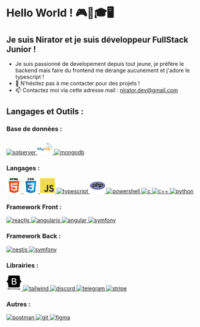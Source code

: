 # Hello World ! 🎮🎩🎓🖥
## Je suis Nirator et je suis développeur FullStack Junior !

- Je suis passionné de developement depuis tout jeune, je préfère le backend mais faire du frontend me dérange aucunement et j'adore le typescript !
- 💬 N'hésitez pas à me contacter pour des projets !
- 📫 Contactez moi via cette adresse mail : nirator.dev@gmail.com


## Langages et Outils :

### Base de données :
<a href="https://www.microsoft.com/fr-fr/sql-server/sql-server-downloads" rel="nofollow" target="_blank"> <img src="https://www.klipfolio.com/sites/default/files/integrations/mssql.png" alt="sqlserver" height="40"></img> </a>
<a href="https://www.mysql.com/" rel="nofollow" target="_blank"> <img src="https://raw.githubusercontent.com/devicons/devicon/master/icons/mysql/mysql-original-wordmark.svg" alt="mysql" width="40" height="40"> </a>
<a href="https://www.mongodb.com/fr-fr" rel="nofollow" target="_blank"> <img src="https://cdn.icon-icons.com/icons2/2415/PNG/512/mongodb_original_wordmark_logo_icon_146425.png" alt="mongodb" height="40"> </a>

### Langages :
<a href="https://www.w3.org/html/" rel="nofollow" target="_blank"> <img src="https://raw.githubusercontent.com/devicons/devicon/master/icons/html5/html5-original-wordmark.svg" alt="html5" width="40" height="40"> </a>
<a href="https://www.w3schools.com/css/" rel="nofollow" target="_blank"> <img src="https://raw.githubusercontent.com/devicons/devicon/master/icons/css3/css3-original-wordmark.svg" alt="css3" width="40" height="40"> </a>
<a href="https://developer.mozilla.org/en-US/docs/Web/JavaScript" rel="nofollow" target="_blank"> <img src="https://raw.githubusercontent.com/devicons/devicon/master/icons/javascript/javascript-original.svg" alt="javascript" width="40" height="40"> </a>
<a href="https://www.typescriptlang.org/" rel="nofollow" target="_blank"> <img src="https://upload.wikimedia.org/wikipedia/commons/4/4c/Typescript_logo_2020.svg" alt="typescript" width="40" height="40"> </a>
<a href="https://www.php.net" rel="nofollow" target="_blank"> <img src="https://raw.githubusercontent.com/devicons/devicon/master/icons/php/php-original.svg" alt="php" width="40" height="40"> </a>
<a href="https://docs.microsoft.com/fr-fr/powershell/scripting/overview?view=powershell-7.2" rel="nofollow" target="_blank"> <img src="https://upload.wikimedia.org/wikipedia/commons/a/af/PowerShell_Core_6.0_icon.png" alt="powershell" width="40" height="40"> </a>
<a href="https://fr.wikipedia.org/wiki/C_(langage)" rel="nofollow" target="_blank"> <img src="https://upload.wikimedia.org/wikipedia/commons/thumb/3/35/The_C_Programming_Language_logo.svg/800px-The_C_Programming_Language_logo.svg.png" alt="c" width="40" height="40"> </a>
<a href="https://fr.wikipedia.org/wiki/C%2B%2B" rel="nofollow" target="_blank"> <img src="https://upload.wikimedia.org/wikipedia/commons/thumb/1/18/ISO_C%2B%2B_Logo.svg/800px-ISO_C%2B%2B_Logo.svg.png" alt="c++" width="40" height="40"> </a>
<a href="https://fr.wikipedia.org/wiki/Python_(langage)" rel="nofollow" target="_blank"> <img src="https://upload.wikimedia.org/wikipedia/commons/thumb/c/c3/Python-logo-notext.svg/115px-Python-logo-notext.svg.png" alt="python" width="40" height="40"> </a>

### Framework Front :
<a href="https://fr.reactjs.org/" rel="nofollow" target="_blank"> <img src="https://upload.wikimedia.org/wikipedia/commons/thumb/a/a7/React-icon.svg/1200px-React-icon.svg.png" alt="reactjs" width="40" height="40"> </a>
<a href="https://angularjs.org/" rel="nofollow" target="_blank"> <img src="https://www.la-revanche-des-sites.fr/wp-content/uploads/2013/07/angularjs_0-2.png" alt="angularjs" width="40" height="40"> </a>
<a href="https://angular.io/" rel="nofollow" target="_blank"> <img src="https://upload.wikimedia.org/wikipedia/commons/thumb/c/cf/Angular_full_color_logo.svg/800px-Angular_full_color_logo.svg.png" alt="angular" width="40" height="40"> </a>
<a href="https://symfony.com" rel="nofollow" target="_blank"> <img src="https://camo.githubusercontent.com/1db24c6c39a6a99fa17530e099333c559c9a5efafe2ae36c73fac8263924c573/68747470733a2f2f73796d666f6e792e636f6d2f6c6f676f732f73796d666f6e795f626c61636b5f30332e737667" alt="symfony" width="40" height="40"> </a>

### Framework Back :
<a href="https://nestjs.com/" rel="nofollow" target="_blank"> <img src="https://docs.nestjs.com/assets/logo-small.svg" alt="nestjs" width="40" height="40"> </a>
<a href="https://symfony.com" rel="nofollow" target="_blank"> <img src="https://camo.githubusercontent.com/1db24c6c39a6a99fa17530e099333c559c9a5efafe2ae36c73fac8263924c573/68747470733a2f2f73796d666f6e792e636f6d2f6c6f676f732f73796d666f6e795f626c61636b5f30332e737667" alt="symfony" width="40" height="40"> </a>

### Librairies :
<a href="https://getbootstrap.com" rel="nofollow" target="_blank"> <img src="https://raw.githubusercontent.com/devicons/devicon/master/icons/bootstrap/bootstrap-plain-wordmark.svg" alt="bootstrap" width="40" height="40"> </a>
<a href="https://tailwindcss.com/" rel="nofollow" target="_blank"> <img src="https://camo.githubusercontent.com/5734d0669fe22ce04a1cb989a156cd32c379875f6bca56d5210c9432824856d9/68747470733a2f2f7777772e766563746f726c6f676f2e7a6f6e652f6c6f676f732f7461696c77696e646373732f7461696c77696e646373732d69636f6e2e737667" alt="tailwind" width="40" height="40"> </a>
<a href="https://discord.js.org/#/" rel="nofollow" target="_blank"> <img src="https://play-lh.googleusercontent.com/fbrWR4LbtB_1Ulgz3_rw8bY3tx_zPU7A9ZOB5WYG_QmqOUUjA6JEzE_20GA4YBDWMx4" alt="discord" width="40" height="40"> </a>
<a href="https://core.telegram.org/" rel="nofollow" target="_blank"> <img src="https://upload.wikimedia.org/wikipedia/commons/thumb/8/83/Telegram_2019_Logo.svg/langfr-220px-Telegram_2019_Logo.svg.png" alt="telegram" width="40" height="40"> </a>
<a href="https://stripe.com/fr" rel="nofollow" target="_blank"> <img src="https://upload.wikimedia.org/wikipedia/commons/thumb/b/ba/Stripe_Logo%2C_revised_2016.svg/langfr-420px-Stripe_Logo%2C_revised_2016.svg.png" alt="stripe" width="40" height="40"> </a>

### Autres :
<a href="https://postman.com" rel="nofollow" target="_blank"> <img src="https://camo.githubusercontent.com/93b32389bf746009ca2370de7fe06c3b5146f4c99d99df65994f9ced0ba41685/68747470733a2f2f7777772e766563746f726c6f676f2e7a6f6e652f6c6f676f732f676574706f73746d616e2f676574706f73746d616e2d69636f6e2e737667" alt="postman" width="40" height="40"> </a>
<a href="https://git-scm.com/" rel="nofollow" target="_blank"> <img src="https://camo.githubusercontent.com/fbfcb9e3dc648adc93bef37c718db16c52f617ad055a26de6dc3c21865c3321d/68747470733a2f2f7777772e766563746f726c6f676f2e7a6f6e652f6c6f676f732f6769742d73636d2f6769742d73636d2d69636f6e2e737667" alt="git" width="40" height="40"> </a>
<a href="https://www.figma.com/" rel="nofollow" target="_blank"> <img src="https://camo.githubusercontent.com/ed93c2b000a76ceaad1503e7eb9356591b885227e82a36a005b9d3498b303ba5/68747470733a2f2f7777772e766563746f726c6f676f2e7a6f6e652f6c6f676f732f6669676d612f6669676d612d69636f6e2e737667" alt="figma" width="40" height="40"> </a>

